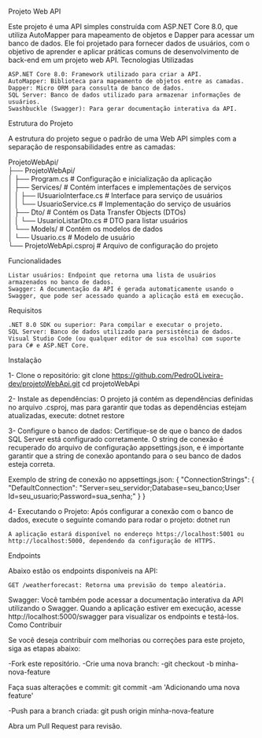 Projeto Web API

Este projeto é uma API simples construída com ASP.NET Core 8.0, que utiliza AutoMapper para mapeamento de objetos e Dapper para acessar um banco de dados. Ele foi projetado para fornecer dados de usuários, com o objetivo de aprender e aplicar práticas comuns de desenvolvimento de back-end em um projeto web API.
Tecnologias Utilizadas

    ASP.NET Core 8.0: Framework utilizado para criar a API.
    AutoMapper: Biblioteca para mapeamento de objetos entre as camadas.
    Dapper: Micro ORM para consulta de banco de dados.
    SQL Server: Banco de dados utilizado para armazenar informações de usuários.
    Swashbuckle (Swagger): Para gerar documentação interativa da API.

Estrutura do Projeto

A estrutura do projeto segue o padrão de uma Web API simples com a separação de responsabilidades entre as camadas:

ProjetoWebApi/                                                                                                                                                                                                  
├── ProjetoWebApi/                                                                                                                                                                                              
│   ├── Program.cs           # Configuração e inicialização da aplicação                                                                                                                                        
│   ├── Services/            # Contém interfaces e implementações de serviços                                                                                                                                   
│   │   ├── IUsuarioInterface.cs # Interface para serviço de usuários                                                                                                                                           
│   │   └── UsuarioService.cs   # Implementação do serviço de usuários                                                                                                                                          
│   ├── Dto/                 # Contém os Data Transfer Objects (DTOs)                                                                                                                                           
│   │   └── UsuarioListarDto.cs # DTO para listar usuários                                                                                                                                                      
│   └── Models/              # Contém os modelos de dados                                                                                                                                                       
│       └── Usuario.cs       # Modelo de usuário                                                                                                                                                                
└── ProjetoWebApi.csproj     # Arquivo de configuração do projeto                                                                                                                                               

Funcionalidades

    Listar usuários: Endpoint que retorna uma lista de usuários armazenados no banco de dados.
    Swagger: A documentação da API é gerada automaticamente usando o Swagger, que pode ser acessado quando a aplicação está em execução.

Requisitos

    .NET 8.0 SDK ou superior: Para compilar e executar o projeto.
    SQL Server: Banco de dados utilizado para persistência de dados.
    Visual Studio Code (ou qualquer editor de sua escolha) com suporte para C# e ASP.NET Core.

Instalação

1- Clone o repositório:
git clone https://github.com/PedroOLiveira-dev/projetoWebApi.git
cd projetoWebApi

2- Instale as dependências: O projeto já contém as dependências definidas no arquivo .csproj, mas para garantir que todas as dependências estejam atualizadas, execute:
dotnet restore

3- Configure o banco de dados: Certifique-se de que o banco de dados SQL Server está configurado corretamente. O string de conexão é recuperado do arquivo de configuração appsettings.json, e é importante garantir que a string de conexão apontando para o seu banco de dados esteja correta.

Exemplo de string de conexão no appsettings.json:
{
    "ConnectionStrings": {
        "DefaultConnection": "Server=seu_servidor;Database=seu_banco;User Id=seu_usuario;Password=sua_senha;"
    }
}

4- Executando o Projeto: Após configurar a conexão com o banco de dados, execute o seguinte comando para rodar o projeto:
dotnet run

    A aplicação estará disponível no endereço https://localhost:5001 ou http://localhost:5000, dependendo da configuração de HTTPS.

Endpoints

Abaixo estão os endpoints disponíveis na API:

    GET /weatherforecast: Retorna uma previsão do tempo aleatória.

Swagger: Você também pode acessar a documentação interativa da API utilizando o Swagger. Quando a aplicação estiver em execução, acesse http://localhost:5000/swagger para visualizar os endpoints e testá-los.
Como Contribuir

Se você deseja contribuir com melhorias ou correções para este projeto, siga as etapas abaixo:

-Fork este repositório.
-Crie uma nova branch:
-git checkout -b minha-nova-feature

Faça suas alterações e commit:
git commit -am 'Adicionando uma nova feature'

-Push para a branch criada:
git push origin minha-nova-feature

Abra um Pull Request para revisão.






